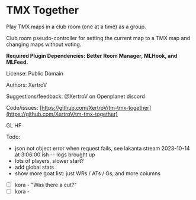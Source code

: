 # TMX Together

Play TMX maps in a club room (one at a time) as a group.

Club room pseudo-controller for setting the current map to a TMX map and changing maps without voting.

**Required Plugin Dependencies: Better Room Manager, MLHook, and MLFeed.**

License: Public Domain

Authors: XertroV

Suggestions/feedback: @XertroV on Openplanet discord

Code/issues: [https://github.com/XertroV/tm-tmx-together](https://github.com/XertroV/tm-tmx-together)

GL HF


Todo:
- json not object error when request fails, see lakanta stream 2023-10-14
 at 3:06:00 ish -- logs brought up
- lots of players, slower start?
- add global stats
- show more goat list: just WRs / ATs / Gs, and more columns




- [ ] kora - "Was there a cut?"
- [ ] kora -
